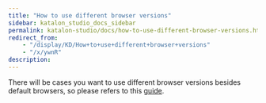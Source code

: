 ```yaml
---
title: "How to use different browser versions" 
sidebar: katalon_studio_docs_sidebar
permalink: katalon-studio/docs/how-to-use-different-browser-versions.html 
redirect_from:
    - "/display/KD/How+to+use+different+browser+versions"
    - "/x/ywnR"
description: 
---
```

There will be cases you want to use different browser versions besides default browsers, so please refers to this [guide](/display/KD/Troubleshooting+web+automated+testing#Troubleshootingwebautomatedtesting-Usedifferentbrowserversions).
